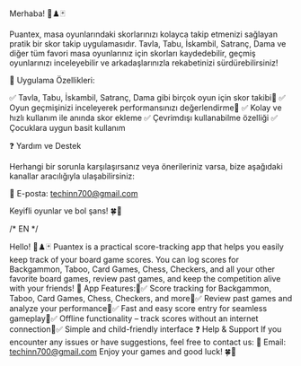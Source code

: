 Merhaba! 🎲♟️🃏

Puantex, masa oyunlarındaki skorlarınızı kolayca takip etmenizi sağlayan pratik bir skor takip uygulamasıdır. Tavla, Tabu, İskambil, Satranç, Dama ve diğer tüm favori masa oyunlarınız için skorları kaydedebilir, geçmiş oyunlarınızı inceleyebilir ve arkadaşlarınızla rekabetinizi sürdürebilirsiniz!

📌 Uygulama Özellikleri:

✅ Tavla, Tabu, İskambil, Satranç, Dama gibi birçok oyun için skor takibi ✅ Oyun geçmişinizi inceleyerek performansınızı değerlendirme ✅ Kolay ve hızlı kullanım ile anında skor ekleme
✅ Çevrimdışı kullanabilme özelliği
✅ Çocuklara uygun basit kullanım

❓ Yardım ve Destek

Herhangi bir sorunla karşılaşırsanız veya önerileriniz varsa, bize aşağıdaki kanallar aracılığıyla ulaşabilirsiniz:

📧 E-posta: techinn700@gmail.com

Keyifli oyunlar ve bol şans! 🍀🎉


/* EN */

Hello! 🎲♟️🃏
Puantex is a practical score-tracking app that helps you easily keep track of your board game scores. You can log scores for Backgammon, Taboo, Card Games, Chess, Checkers, and all your other favorite board games, review past games, and keep the competition alive with your friends!
📌 App Features:✅ Score tracking for Backgammon, Taboo, Card Games, Chess, Checkers, and more✅ Review past games and analyze your performance✅ Fast and easy score entry for seamless gameplay✅ Offline functionality – track scores without an internet connection✅ Simple and child-friendly interface
❓ Help & Support
If you encounter any issues or have suggestions, feel free to contact us:
📧 Email: techinn700@gmail.com
Enjoy your games and good luck! 🍀🎉


